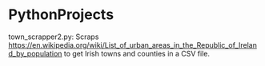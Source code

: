 # PythonProjects

town_scrapper2.py: Scraps https://en.wikipedia.org/wiki/List_of_urban_areas_in_the_Republic_of_Ireland_by_population to get Irish towns and counties in a CSV file.
